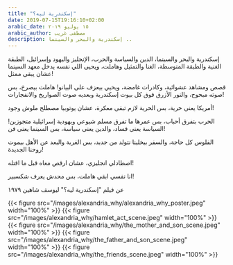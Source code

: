 ```yaml
---
title: "إسكندرية ليه؟"
date: 2019-07-15T19:16:10+02:00
arabic_date: ١٥ يوليو ٢٠١٩
arabic_author: مصطفى غريب
description: إسكندرية والبحر والسينما ..
---
```


إسكندرية والبحر والسينما،
الدين والسياسة والحرب،
الإنجليز واليهود وإسرائيل،
الطبقة الغنية والطبقة المتوسطة،
الغنا والتمثيل وهاملت،
ويحيى اللي نفسه يدخل معهد السينما عشان يبقى ممثل!


قصص ومشاهد عشوائية، وكادرات غامضة، ويحيي بيعزف على البيانو!
هاملت بيصرخ، بس صوته مبحوح،
والنور الأزرق فوق كل بيوت إسكندرية وبعديه صوت الصواريخ والانفجارات!


أمريكا يعني حرية، بس الحرية لازم تبقي معكرة، عشان يوتوبيا مصطلح ملوش وجود!


الحرب بتفرق أحباب، بس عمرها ما تفرق مسلم شيوعي ويهودية إسرائيلية متجوزين!
السياسة يعني فساد، والدين يعني سياسة، بس السينما يعني فن!


الفلوس كل حاجة، والسفر بيخلينا نتولد من جديد،
بس الغربة والبعد عن الأهل بيموت روحنا الجديدة!


اصطادلي انجليزي، عشان ارقص معاه قبل ما اقتله!


انا نفسي ابقي هاملت، بس محدش يعرف شكسبير!


عن فيلم "إسكندرية ليه؟" ليوسف شاهين ١٩٧٩

{{< figure src="/images/alexandria_why/alexandria_why_poster.jpeg" width="100%" >}}
{{< figure src="/images/alexandria_why/hamlet_act_scene.jpeg" width="100%" >}}
{{< figure src="/images/alexandria_why/the_mother_and_son_scene.jpeg" width="100%" >}}
{{< figure src="/images/alexandria_why/the_father_and_son_scene.jpeg" width="100%" >}}
{{< figure src="/images/alexandria_why/the_friends_scene.jpeg" width="100%" >}}


